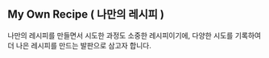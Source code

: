 ## My Own Recipe ( 나만의 레시피 )

나만의 레시피를 만들면서 시도한 과정도 소중한 레시피이기에, 다양한 시도를 기록하여 더 나은 레시피를 만드는 발판으로 삼고자 합니다.
